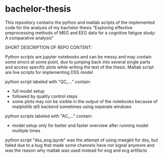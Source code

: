 # bachelor-thesis
This repository contains the python and matlab scripts of the implemented code for the analysis of my bachelor thesis "Exploring effective preprocessing methods of MEG and EEG data for a cognitive fatigue study: A comparative analysis"

SHORT DESCRIPTION OF REPO CONTENT:

Python scripts are jupyter notebooks and can be messy and may contain some errors at some point, due to jumping back into several single parts and access specific plots while writing the text of the thesis. Matlab script are live scripts for implementing DSS model

python script labeled with "QC_..." contain:
- full model setup
- followed by quality control steps
- some plots may not be visible in the output of the notebooks because of matplotlib qt5 backend sometimes using seperate windows

python scripts labeled with "AC_..." contain:
- model setup only for better and faster overview after running model multiple times

python script "dss_eog.ipynb" was the attempt of using meegkit for dss, but failed due to a bug that made some channels have not signal anymore and was the reason why matlab was used instead for eog and ecg artifacts
